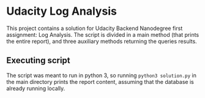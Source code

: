 # Udacity Log Analysis

This project contains a solution for Udacity Backend Nanodegree first assignment: Log Analysis.
The script is divided in a main method (that prints the entire report), and three auxiliary methods returning the queries results.

## Executing script

The script was meant to run in python 3, so running `python3 solution.py` in the main directory prints the report content, assuming that the database is already running locally.
